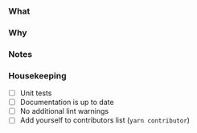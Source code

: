 <!--
Thanks for spending the time to send this PR :D.

Please fill out the information below and make sure you're familiar
with the contributing guidelines (found in the CONTRIBUTING.md file).
-->

<!-- What changes are being made? (feature/bug) -->
### What

<!-- Why are these changes necessary? Link any related issues -->
### Why

<!-- If necessary add any additional notes on the implementation -->
### Notes

### Housekeeping

- [ ] Unit tests
- [ ] Documentation is up to date
- [ ] No additional lint warnings
- [ ] Add yourself to contributors list (`yarn contributor`)
